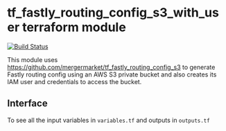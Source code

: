 # tf\_fastly\_routing\_config\_s3\_with\_user terraform module

[![Build Status](https://travis-ci.org/mergermarket/tf_fastly_routing_config_s3_with_user.svg?branch=master)](https://travis-ci.org/mergermarket/tf_fastly_routing_config_s3_with_user)

This module uses https://github.com/mergermarket/tf_fastly_routing_config_s3 to generate Fastly routing config using an AWS S3 private bucket and also creates its IAM user and credentials to access the bucket.


## Interface

To see all the input variables in `variables.tf` and outputs in `outputs.tf`
